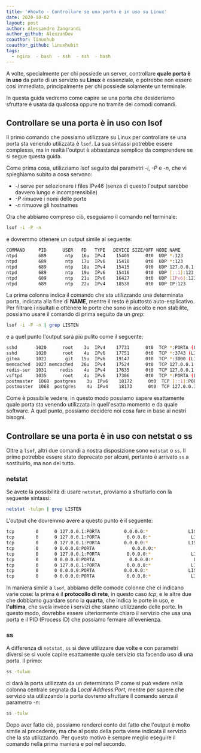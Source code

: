 ```yaml
---
title: '#howto - Controllare se una porta è in uso su Linux'
date: 2020-10-02
layout: post
author: Alessandro Zangrandi
author_github: AlexzanDev
coauthor: linuxhub
coauthor_github: linuxhubit
tags:
  - nginx  - bash  - ssh  - ssh  - bash
---
```

A volte, specialmente per chi possiede un server, controllare **quale porta è in uso** da parte di un servizio su **Linux** è essenziale, e potrebbe non essere così immediato, principalmente per chi possiede solamente un terminale.

In questa guida vedremo come capire se una porta che desideriamo sfruttare è usata da qualcosa oppure no tramite dei comodi comandi.

## Controllare se una porta è in uso con lsof

Il primo comando che possiamo utilizzare su Linux per controllare se una porta sta venendo utilizzata è `lsof`. La sua sintassi potrebbe essere complessa, ma in realtà l'output è abbastanza semplice da comprendere se si segue questa guida.

Come prima cosa, utilizziamo lsof seguito dai parametri *-i*, *-P* e *-n*, che vi spieghiamo subito a cosa servono:

- *-i* serve per selezionare i files IPv46 (senza di questo l'output sarebbe davvero lungo e incomprensibile)
- *-P* rimuove i nomi delle porte
- *-n* rimuove gli hostnames

Ora che abbiamo compreso ciò, eseguiamo il comando nel terminale:

```bash
lsof -i -P -n
```

e dovremmo ottenere un output simile al seguente:

```bash
COMMAND     PID      USER   FD   TYPE   DEVICE SIZE/OFF NODE NAME
ntpd        689       ntp   16u  IPv4    15409      0t0  UDP *:123 
ntpd        689       ntp   17u  IPv6    15410      0t0  UDP *:123 
ntpd        689       ntp   18u  IPv4    15415      0t0  UDP 127.0.0.1:123 
ntpd        689       ntp   19u  IPv6    15416      0t0  UDP [::1]:123 
ntpd        689       ntp   21u  IPv6    16427      0t0  UDP [IPv6]:123 
ntpd        689       ntp   22u  IPv4    18538      0t0  UDP IP:123
```

La prima colonna indica il comando che sta utilizzando una determinata porta, indicata alla fine di **NAME**, mentre il resto è piuttosto auto-esplicativo. Per filtrare i risultati e ottenere le porte che sono in ascolto e non stabilite, possiamo usare il comando di prima seguito da un *grep*:

```bash
lsof -i -P -n | grep LISTEN
```

e a quel punto l'output sarà più pulito come il seguente:

```bash
sshd       1020      root    3u  IPv4    17731      0t0  TCP *:PORTA (LISTEN)
sshd       1020      root    4u  IPv6    17751      0t0  TCP *:3743 (LISTEN)
gitea      1021       git   15u  IPv6    19147      0t0  TCP *:3000 (LISTEN)
memcached  1027 memcached   26u  IPv4    17524      0t0  TCP 127.0.0.1:PORTA (LISTEN)
redis-ser  1031     redis    4u  IPv4    17635      0t0  TCP 127.0.0.1:PORTA (LISTEN)
vsftpd     1035      root    4u  IPv6    17306      0t0  TCP *:PORTA (LISTEN)
postmaster  1068  postgres    3u  IPv6    18172      0t0  TCP [::1]:PORTA (LISTEN)
postmaster  1068  postgres    4u  IPv4    18173      0t0  TCP 127.0.0.1:PORTA (LISTEN)
```

Come è possibile vedere, in questo modo possiamo sapere esattamente quale porta sta venendo utilizzata in quell'esatto momento e da quale software. A quel punto, possiamo decidere noi cosa fare in base ai nostri bisogni.

## Controllare se una porta è in uso con netstat o ss

Oltre a `lsof`, altri due comandi a nostra disposizione sono `netstat` o `ss`. Il primo potrebbe essere stato deprecato per alcuni, pertanto è arrivato `ss` a sostituirlo, ma non del tutto.

### netstat

Se avete la possibilità di usare `netstat`, proviamo a sfruttarlo con la seguente sintassi:

```bash
netstat -tulpn | grep LISTEN
```

L'output che dovremmo avere a questo punto è il seguente:

```bash
tcp        0      0 127.0.0.1:PORTA         0.0.0.0:*               LISTEN      1117/mongod         
tcp        0      0 127.0.0.1:PORTA          0.0.0.0:*               LISTEN      1031/redis-server 1 
tcp        0      0 127.0.0.1:PORTA         0.0.0.0:*               LISTEN      1027/memcached      
tcp        0      0 0.0.0.0:PORTA              0.0.0.0:*               LISTEN      1084/nginx: master  
tcp        0      0 127.0.0.1:PORTA          0.0.0.0:*               LISTEN      1068/postmaster     
tcp        0      0 0.0.0.0:PORTA             0.0.0.0:*               LISTEN      1084/nginx: master  
tcp        0      0 127.0.0.1:PORTA          0.0.0.0:*               LISTEN      57349/netdata       
tcp        0      0 0.0.0.0:PORTA           0.0.0.0:*               LISTEN      57349/netdata       
tcp        0      0 0.0.0.0:PORTA            0.0.0.0:*               LISTEN      1020/sshd
```

In maniera simile a `lsof`, abbiamo delle comode colonne che ci indicano varie cose: la prima è il **protocollo di rete**, in questo caso *tcp*, e le altre due che dobbiamo guardare sono la **quarta**, che indica le porte in uso, e **l'ultima**, che svela invece i servizi che stanno utilizzando delle porte. In questo modo, dovrebbe essere ulteriormente chiaro il servizio che usa una porta e il PID (Process ID) che possiamo fermare all'evenienza.

### ss

A differenza di `netstat`, `ss` si deve utilizzare due volte e con parametri diversi se si vuole capire esattamente quale servizio sta facendo uso di una porta. Il primo:

```bash
ss -tulwn
```

ci darà la porta utilizzata da un determinato IP come si può vedere nella colonna centrale segnata da *Local Address:Port*, mentre per sapere che servizio sta utilizzando la porta dovremo sfruttare il comando senza il parametro *-n*:

```bash
ss -tulw
```

Dopo aver fatto ciò, possiamo renderci conto del fatto che l'output è molto simile al precedente, ma che al posto della porta viene indicata il servizio che la sta utilizzando. Per questo motivo è sempre meglio eseguire il comando nella prima maniera e poi nel secondo.


